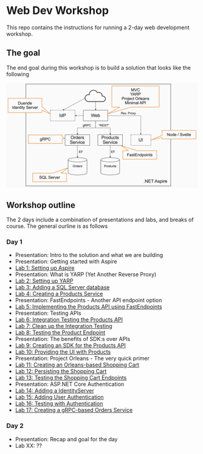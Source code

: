 # Web Dev Workshop

This repo contains the instructions for running a 2-day web development workshop.

## The goal

The end goal during this workshop is to build a solution that looks like the following

![Architecture Overview](resources/architecture-overview.png)

## Workshop outline

The 2 days include a combination of presentations and labs, and breaks of course. The general ourline is as follows

### Day 1

- Presentation: Intro to the solution and what we are building
- Presentation: Getting started with Aspire
- [Lab 1: Setting up Aspire](./labs/lab1.md)
- Presentation: What is YARP (Yet Another Reverse Proxy)
- [Lab 2: Setting up YARP](./labs/lab2.md)
- [Lab 3: Adding a SQL Server database](./labs/lab3.md)
- [Lab 4: Creating a Products Service](./labs/lab4.md)
- Presentation: FastEndpoints - Another API endpoint option
- [Lab 5: Implementing the Products API using FastEndpoints](./labs/lab5.md)
- Presentation: Testing APIs
- [Lab 6: Integration Testing the Products API](./labs/lab6.md)
- [Lab 7: Clean up the Integration Testing](./labs/lab7.md)
- [Lab 8: Testing the Product Endpoint](./labs/lab8.md)
- Presentation: The benefits of SDK:s over APIs
- [Lab 9: Creating an SDK for the Products API](./labs/lab9.md)
- [Lab 10: Providing the UI with Products](./labs/lab10.md)
- Presentation: Project Orleans - The very quick primer
- [Lab 11: Creating an Orleans-based Shopping Cart](./labs/lab11.md)
- [Lab 12: Persisting the Shopping Cart](./labs/lab12.md)
- [Lab 13: Testing the Shopping Cart Endpoints](./labs/lab13.md)
- Presentation: ASP.NET Core Authentication
- [Lab 14: Adding a IdentityServer](./labs/lab14.md)
- [Lab 15: Adding User Authentication](./labs/lab15.md)
- [Lab 16: Testing with Authentication](./labs/lab16.md)
- [Lab 17: Creating a gRPC-based Orders Service](./labs/lab17.md)


### Day 2

- Presentation: Recap and goal for the day
- Lab XX: ??